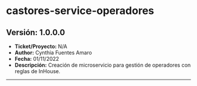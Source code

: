 # castores-service-operadores

## Versión: 1.0.0.0
- __Ticket/Proyecto:__ N/A
- __Author:__ Cynthia Fuentes Amaro
- __Fecha:__ 01/11/2022
- __Descripción:__ Creación de microservicio para gestión de operadores con reglas de InHouse.
--------